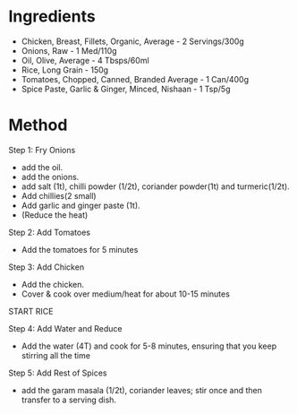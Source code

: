 # Ingredients

* Chicken, Breast, Fillets, Organic, Average  - 2 Servings/300g
* Onions, Raw - 1 Med/110g
* Oil, Olive, Average - 4 Tbsps/60ml
* Rice, Long Grain  - 150g
* Tomatoes, Chopped, Canned, Branded Average  - 1 Can/400g
* Spice Paste, Garlic & Ginger, Minced, Nishaan - 1 Tsp/5g

# Method

Step 1: Fry Onions
* add the oil. 
* add the onions.
* add salt (1t), chilli powder (1/2t), coriander powder(1t) and turmeric(1/2t). 
* Add chillies(2 small)
* Add garlic and ginger paste (1t). 
* (Reduce the heat)

Step 2: Add Tomatoes
* Add the tomatoes for 5 minutes

Step 3: Add Chicken
* Add the chicken. 
* Cover & cook over medium/heat for about 10-15 minutes

START RICE

Step 4: Add Water and Reduce
* Add the water (4T) and cook for 5-8 minutes, ensuring that you keep stirring all the time

Step 5: Add Rest of Spices
* add the garam masala (1/2t), coriander leaves; stir once and then transfer to a serving dish.
